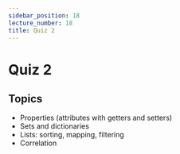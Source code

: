 ```yaml
---
sidebar_position: 18
lecture_number: 18
title: Quiz 2
---
```


# Quiz 2

## Topics
- Properties (attributes with getters and setters)
- Sets and dictionaries
- Lists: sorting, mapping, filtering
- Correlation
